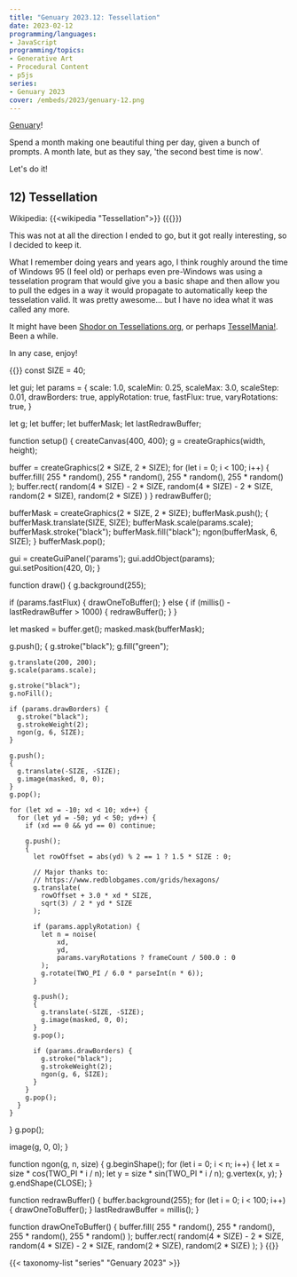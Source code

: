 ```yaml
---
title: "Genuary 2023.12: Tessellation"
date: 2023-02-12
programming/languages:
- JavaScript
programming/topics:
- Generative Art
- Procedural Content
- p5js
series:
- Genuary 2023
cover: /embeds/2023/genuary-12.png
---
```

[Genuary](https://genuary.art/)! 

Spend a month making one beautiful thing per day, given a bunch of prompts. A month late, but as they say, 'the second best time is now'.  

Let's do it!

## 12) Tessellation

Wikipedia: {{<wikipedia "Tessellation">}}
 ({{<wikipedia title="List of Tesselations" text="List">}})

This was not at all the direction I ended to go, but it got really interesting, so I decided to keep it. 

What I remember doing years and years ago, I think roughly around the time of Windows 95 (I feel old) or perhaps even pre-Windows was using a tesselation program that would give you a basic shape and then allow you to pull the edges in a way it would propagate to automatically keep the tesselation valid. It was pretty awesome... but I have no idea what it was called any more. 

It might have been [Shodor on Tessellations.org](http://www.tessellations.org/software-shodor.shtml), or perhaps [TesselMania!](http://www.tessellations.org/software-tesselmania0.shtml). Been a while. 

In any case, enjoy!

{{<p5js width="600" height="420">}}
const SIZE = 40;

let gui;
let params = {
  scale: 1.0, scaleMin: 0.25, scaleMax: 3.0, scaleStep: 0.01,
  drawBorders: true,
  applyRotation: true,
  fastFlux: true,
  varyRotations: true,
}

let g;
let buffer;
let bufferMask;
let lastRedrawBuffer;

function setup() {
  createCanvas(400, 400);
  g = createGraphics(width, height);
  
  buffer = createGraphics(2 * SIZE, 2 * SIZE);
  for (let i = 0; i < 100; i++) {
    buffer.fill(
      255 * random(),
      255 * random(),
      255 * random(),
      255 * random()
    );
    buffer.rect(
      random(4 * SIZE) - 2 * SIZE,
      random(4 * SIZE) - 2 * SIZE, 
      random(2 * SIZE),
      random(2 * SIZE)
    )
  }
  redrawBuffer();
  
  bufferMask = createGraphics(2 * SIZE, 2 * SIZE);
  bufferMask.push();
  {
    bufferMask.translate(SIZE, SIZE);
    bufferMask.scale(params.scale);
    bufferMask.stroke("black");
    bufferMask.fill("black");
    ngon(bufferMask, 6, SIZE);
  }
  bufferMask.pop();
 
  gui = createGuiPanel('params');
  gui.addObject(params);
  gui.setPosition(420, 0);
}

function draw() {
  g.background(255);
  
  if (params.fastFlux) {
    drawOneToBuffer();
  } else {
    if (millis() - lastRedrawBuffer > 1000) {
      redrawBuffer();
    }
  }
  
  let masked = buffer.get();
  masked.mask(bufferMask);
  
  g.push(); 
  {
    g.stroke("black");
    g.fill("green");
  
    g.translate(200, 200);
    g.scale(params.scale);
    
    g.stroke("black");
    g.noFill();
    
    if (params.drawBorders) {
      g.stroke("black");
      g.strokeWeight(2);
      ngon(g, 6, SIZE);      
    }
    
    g.push();
    {
      g.translate(-SIZE, -SIZE);
      g.image(masked, 0, 0);
    }
    g.pop();
        
    for (let xd = -10; xd < 10; xd++) {
      for (let yd = -50; yd < 50; yd++) {
        if (xd == 0 && yd == 0) continue;
        
        g.push();
        {
          let rowOffset = abs(yd) % 2 == 1 ? 1.5 * SIZE : 0;
          
          // Major thanks to:
          // https://www.redblobgames.com/grids/hexagons/
          g.translate(
            rowOffset + 3.0 * xd * SIZE, 
            sqrt(3) / 2 * yd * SIZE
          );
          
          if (params.applyRotation) {
            let n = noise(
                xd,
                yd,
                params.varyRotations ? frameCount / 500.0 : 0
            );
            g.rotate(TWO_PI / 6.0 * parseInt(n * 6));
          }
          
          g.push();
          {
            g.translate(-SIZE, -SIZE);
            g.image(masked, 0, 0);
          }
          g.pop();
          
          if (params.drawBorders) {
            g.stroke("black");
            g.strokeWeight(2);
            ngon(g, 6, SIZE);            
          }
        }
        g.pop();
      }
    }
  }
  g.pop();
  
  image(g, 0, 0);
}

function ngon(g, n, size) {
  g.beginShape();
  for (let i = 0; i < n; i++) {
    let x = size * cos(TWO_PI * i / n);
    let y = size * sin(TWO_PI * i / n);
    g.vertex(x, y);
  }
  g.endShape(CLOSE);
}

function redrawBuffer() {
  buffer.background(255);
  for (let i = 0; i < 100; i++) {
    drawOneToBuffer();
  }
  lastRedrawBuffer = millis();
}

function drawOneToBuffer() {
  buffer.fill(
    255 * random(),
    255 * random(),
    255 * random(),
    255 * random()
  );
  buffer.rect(
    random(4 * SIZE) - 2 * SIZE,
    random(4 * SIZE) - 2 * SIZE, 
    random(2 * SIZE),
    random(2 * SIZE)
  );
}
{{</p5js>}}

<!--more-->

{{< taxonomy-list "series" "Genuary 2023" >}}
